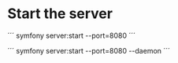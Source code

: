 # Start the server

´´´
symfony server:start --port=8080
´´´

´´´
symfony server:start --port=8080 --daemon
´´´